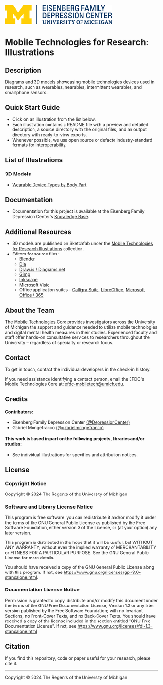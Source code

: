 ![Depression Center Logo](https://github.com/DepressionCenter/.github/blob/main/images/EFDCLogo_375w.png "depressioncenter.org")

# Mobile Technologies for Research: Illustrations

## Description
Diagrams and 3D models showcasing mobile technologies devices used in research, such as wearables, nearables, intermittent wearables, and smartphone sensors.



## Quick Start Guide
+ Click on an illustration from the list below.
+ Each illustration contains a README file with a preview and detailed description, a source directory with the original files, and an output directory with ready-to-view exports.
+ Whenever possible, we use open source or defacto industry-standard formats for interoperability.


## List of Illustrations
### 3D Models
+ [Wearable Device Types by Body Part](wearable-device-types-by-body-part/README.md)

## Documentation
+ Documentation for this project is available at the Eisenberg Family Depression Center's [Knowledge Base](https://michmed.org/efdc-kb).




## Additional Resources
+ 3D models are published on Sketchfab under the [Mobile Technologies for Research Illustrations](https://skfb.ly/prVqv) collection.
+ Editors for source files:
  + [Blender](https://www.blender.org)
  + [Dia](https://wiki.gnome.org/Apps/Dia)
  + [Draw.io / Diagrams.net](https://app.diagrams.net)
  + [Gimp](https://www.gimp.org)
  + [Inkscape](https://www.microsoft.com/en-us/microsoft-365/visio/flowchart-software)
  + [Microsoft Visio](https://www.microsoft.com/en-us/microsoft-365/visio/flowchart-software)
  + Office application suites - [Calligra Suite](https://calligra.org/), [LibreOffice](https://www.libreoffice.org/), [Microsoft Office / 365](https://office.microsoft.com/)



## About the Team
The [Mobile Technologies Core](https://depressioncenter.org/mobiletech) provides investigators across the University of Michigan the support and guidance needed to utilize mobile technologies and digital mental health measures in their studies. Experienced faculty and staff offer hands-on consultative services to researchers throughout the University – regardless of specialty or research focus.



## Contact
To get in touch, contact the individual developers in the check-in history.

If you need assistance identifying a contact person, email the EFDC's Mobile Technologies Core at: efdc-mobiletech@umich.edu.



## Credits
#### Contributors:
+ Eisenberg Family Depression Center [(@DepressionCenter)](https://github.com/DepressionCenter/)
+ Gabriel Mongefranco [(@gabrielmongefranco)](https://github.com/gabrielmongefranco)



#### This work is based in part on the following projects, libraries and/or studies:
+ See individual illustrations for specifics and attribution notices.



## License
### Copyright Notice
Copyright © 2024 The Regents of the University of Michigan


### Software and Library License Notice
This program is free software: you can redistribute it and/or modify it under the terms of the GNU General Public License as published by the Free Software Foundation, either version 3 of the License, or (at your option) any later version.

This program is distributed in the hope that it will be useful, but WITHOUT ANY WARRANTY; without even the implied warranty of MERCHANTABILITY or FITNESS FOR A PARTICULAR PURPOSE. See the GNU General Public License for more details.

You should have received a copy of the GNU General Public License along with this program. If not, see <https://www.gnu.org/licenses/gpl-3.0-standalone.html>.


### Documentation License Notice
Permission is granted to copy, distribute and/or modify this document 
under the terms of the GNU Free Documentation License, Version 1.3 
or any later version published by the Free Software Foundation; 
with no Invariant Sections, no Front-Cover Texts, and no Back-Cover Texts. 
You should have received a copy of the license included in the section entitled "GNU 
Free Documentation License". If not, see <https://www.gnu.org/licenses/fdl-1.3-standalone.html>



## Citation
If you find this repository, code or paper useful for your research, please cite it.

----

Copyright © 2024 The Regents of the University of Michigan
